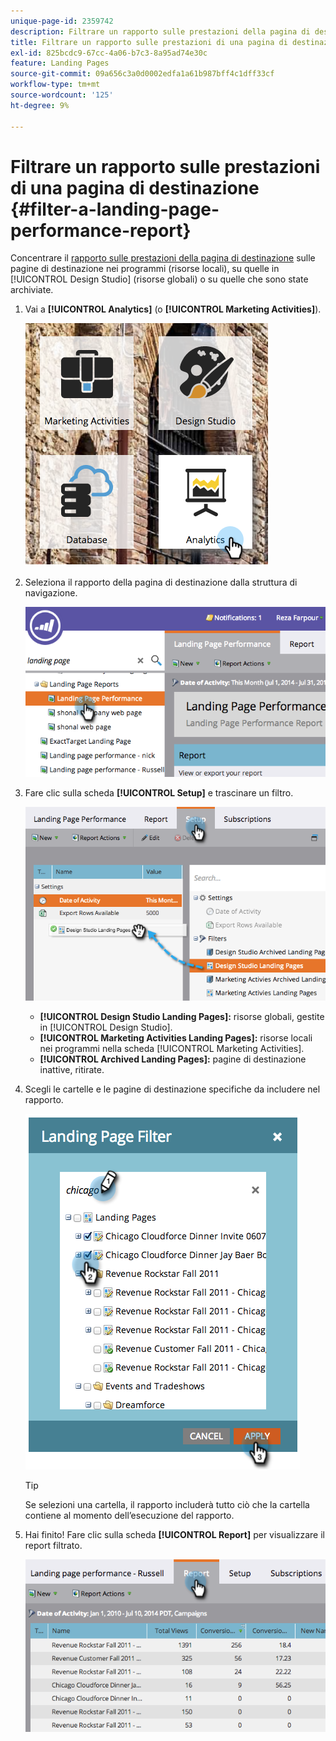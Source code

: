 ```yaml
---
unique-page-id: 2359742
description: Filtrare un rapporto sulle prestazioni della pagina di destinazione - Documenti Marketo - Documentazione del prodotto
title: Filtrare un rapporto sulle prestazioni di una pagina di destinazione
exl-id: 825bcdc9-67cc-4a06-b7c3-8a95ad74e30c
feature: Landing Pages
source-git-commit: 09a656c3a0d0002edfa1a61b987bff4c1dff33cf
workflow-type: tm+mt
source-wordcount: '125'
ht-degree: 9%

---
```


# Filtrare un rapporto sulle prestazioni di una pagina di destinazione {#filter-a-landing-page-performance-report}

Concentrare il [rapporto sulle prestazioni della pagina di destinazione](/help/marketo/product-docs/demand-generation/landing-pages/understanding-landing-pages/landing-page-performance-report.md) sulle pagine di destinazione nei programmi (risorse locali), su quelle in [!UICONTROL Design Studio] (risorse globali) o su quelle che sono state archiviate.

1. Vai a **[!UICONTROL Analytics]** (o **[!UICONTROL Marketing Activities]**).

   ![](assets/analyticstile.png)

1. Seleziona il rapporto della pagina di destinazione dalla struttura di navigazione.

   ![](assets/image2014-9-18-15-3a46-3a6.png)

1. Fare clic sulla scheda **[!UICONTROL Setup]** e trascinare un filtro.

   ![](assets/image2014-9-18-15-3a46-3a16.png)

   * **[!UICONTROL Design Studio Landing Pages]:** risorse globali, gestite in [!UICONTROL Design Studio].
   * **[!UICONTROL Marketing Activities Landing Pages]:** risorse locali nei programmi nella scheda [!UICONTROL Marketing Activities].
   * **[!UICONTROL Archived Landing Pages]:** pagine di destinazione inattive, ritirate.

1. Scegli le cartelle e le pagine di destinazione specifiche da includere nel rapporto.

   ![](assets/image2014-9-18-15-3a46-3a47.png)

   >[!TIP]
   >
   >Se selezioni una cartella, il rapporto includerà tutto ciò che la cartella contiene al momento dell’esecuzione del rapporto.

1. Hai finito! Fare clic sulla scheda **[!UICONTROL Report]** per visualizzare il report filtrato.

   ![](assets/image2014-9-18-15-3a47-3a21.png)
